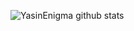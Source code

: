 <!-- ### Hi there 👋


**YasinEnigma/YasinEnigma** is a ✨ _special_ ✨ repository because its `README.md` (this file) appears on your GitHub profile.

Here are some ideas to get you started:

- 🔭 I’m currently working on ...
- 🌱 I’m currently learning ...
- 👯 I’m looking to collaborate on ...
- 🤔 I’m looking for help with ...
- 💬 Ask me about ...
- 📫 How to reach me: ...
- 😄 Pronouns: ...
- ⚡ Fun fact: ...
-->
![YasinEnigma github stats](https://github-readme-stats.vercel.app/api?username=YasinEnigma&show_icons=true&theme=tokyonight)

